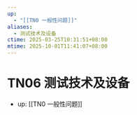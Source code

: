 ```yaml
---
up:
  - "[[TN0 一般性问题]]"
aliases:
  - 测试技术及设备
ctime: 2025-03-25T10:31:51+08:00
mtime: 2025-10-01T11:41:07+08:00
---
```


# TN06 测试技术及设备

- up: [[TN0 一般性问题]]
